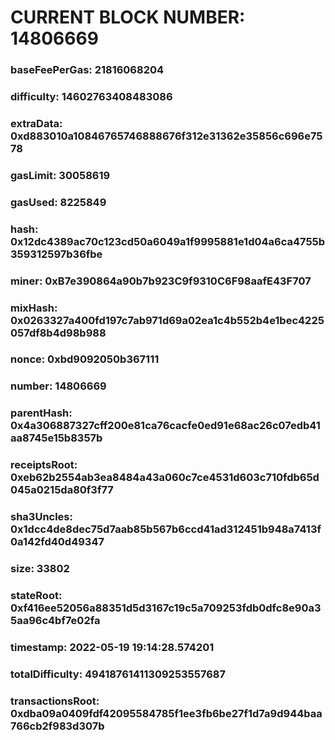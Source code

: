 # CURRENT BLOCK NUMBER: 14806669

### baseFeePerGas: 21816068204
### difficulty: 14602763408483086
### extraData: 0xd883010a10846765746888676f312e31362e35856c696e7578
### gasLimit: 30058619
### gasUsed: 8225849
### hash: 0x12dc4389ac70c123cd50a6049a1f9995881e1d04a6ca4755b359312597b36fbe
### miner: 0xB7e390864a90b7b923C9f9310C6F98aafE43F707
### mixHash: 0x0263327a400fd197c7ab971d69a02ea1c4b552b4e1bec4225057df8b4d98b988
### nonce: 0xbd9092050b367111
### number: 14806669
### parentHash: 0x4a306887327cff200e81ca76cacfe0ed91e68ac26c07edb41aa8745e15b8357b
### receiptsRoot: 0xeb62b2554ab3ea8484a43a060c7ce4531d603c710fdb65d045a0215da80f3f77
### sha3Uncles: 0x1dcc4de8dec75d7aab85b567b6ccd41ad312451b948a7413f0a142fd40d49347
### size: 33802
### stateRoot: 0xf416ee52056a88351d5d3167c19c5a709253fdb0dfc8e90a35aa96c4bf7e02fa
### timestamp: 2022-05-19 19:14:28.574201
### totalDifficulty: 49418761411309253557687
### transactionsRoot: 0xdba09a0409fdf42095584785f1ee3fb6be27f1d7a9d944baa766cb2f983d307b
